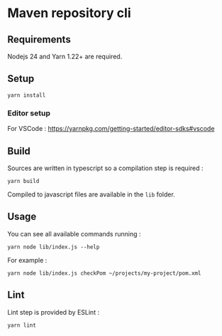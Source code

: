 # Maven repository cli

## Requirements

Nodejs 24 and Yarn 1.22+ are required.

## Setup

    yarn install

### Editor setup

For VSCode : https://yarnpkg.com/getting-started/editor-sdks#vscode

## Build

Sources are written in typescript so a compilation step is required :

    yarn build

Compiled to javascript files are available in the `lib` folder.

## Usage

You can see all available commands running :

    yarn node lib/index.js --help

For example :

    yarn node lib/index.js checkPom ~/projects/my-project/pom.xml

## Lint

Lint step is provided by ESLint :

    yarn lint
